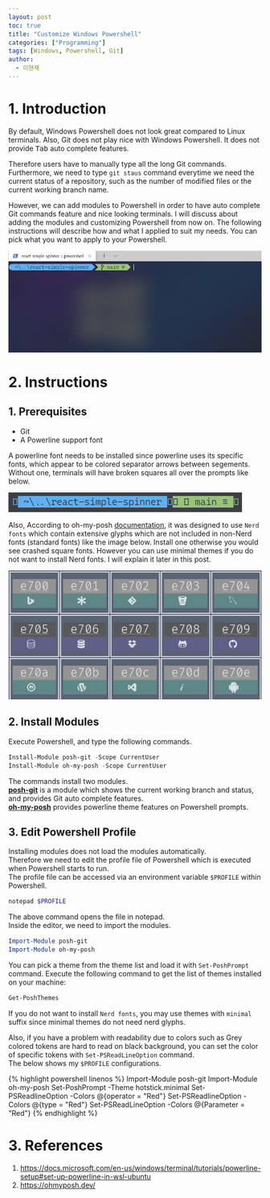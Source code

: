 ```yaml
---
layout: post
toc: true
title: "Customize Windows Powershell"
categories: ["Programming"]
tags: [Windows, Powershell, Git]
author:
  - 이현재
---
```


# 1. Introduction
By default, Windows Powershell does not look great compared to Linux terminals.
Also, Git does not play nice with Windows Powershell.
It does not provide <kbd>Tab</kbd> auto complete features.
<!--more-->
Therefore users have to manually type all the long Git commands.
Furthermore, we need to type ``git staus`` command everytime we
need the current status of a repository, such as the number of
modified files or the current working branch name.
<br>

However, we can add modules to Powershell in order to have
auto complete Git commands feature and nice looking terminals.
I will discuss about adding the modules and customizing
Powershell from now on. The following instructions
will describe how and what I applied to suit my needs.
You can pick what you want to apply to your Powershell.
<br>

![powershell-example.webp](/img/2021-08-12-cutsomize-windows-powershell/powershell-example.webp)
<br>

# 2. Instructions
## 1. Prerequisites
- Git
- A Powerline support font

A powerline font needs to be installed since powerline uses its specific fonts,
which appear to be colored separator arrows between segements.
Without one, terminals will have broken squares all over the prompts like below.
<br>

![powershell-broken.png](/img/2021-08-12-cutsomize-windows-powershell/powershell-broken.png)
<br>

Also, According to oh-my-posh [documentation](https://ohmyposh.dev/docs/fonts),
it was designed to use ``Nerd fonts`` which contain extensive glyphs
which are not included in non-Nerd fonts (standard fonts) like the image below.
Install one otherwise you would see crashed square fonts.
However you can use minimal themes if you do not want to install Nerd fonts.
I will explain it later in this post.

![glyphs.png](/img/2021-08-12-cutsomize-windows-powershell/glyphs.png)
<br>

## 2. Install Modules
Execute Powershell, and type the following commands.
<br>

```powershell
Install-Module posh-git -Scope CurrentUser
Install-Module oh-my-posh -Scope CurrentUser
```

The commands install two modules.<br>
[**posh-git**](https://github.com/dahlbyk/posh-git) is a module which shows
the current working branch and status, and provides Git auto complete features.<br>
[**oh-my-posh**](https://ohmyposh.dev/) provides powerline theme features on Powershell prompts.
<br>

## 3. Edit Powershell Profile
Installing modules does not load the modules automatically.<br>
Therefore we need to edit the profile file of Powershell which is executed
when Powershell starts to run.<br>
The profile file can be accessed via an environment variable ``$PROFILE`` within Powershell.
<br>

```powershell
notepad $PROFILE
```

The above command opens the file in notepad.<br>
Inside the editor, we need to import the modules.
<br>

```powershell
Import-Module posh-git
Import-Module oh-my-posh
```

You can pick a theme from the theme list and load it with `Set-PoshPrompt` command.
Execute the following command to get the list of themes installed on your machine:
```powershell
Get-PoshThemes
```

If you do not want to install ``Nerd fonts``,
you may use themes with ``minimal`` suffix
since minimal themes do not need nerd glyphs.
<br>

Also, if you have a problem with readability due to colors such as
Grey colored tokens are hard to read on black background, you can
set the color of specific tokens with `Set-PSReadLineOption` command.<br>
The below shows my ``$PROFILE`` configurations.
<br>

{% highlight powershell linenos %}
Import-Module posh-git
Import-Module oh-my-posh
Set-PoshPrompt -Theme hotstick.minimal
Set-PSReadlineOption -Colors @{operator = "Red"}
Set-PSReadlineOption -Colors @{type = "Red"}
Set-PSReadLineOption -Colors @{Parameter = "Red"}
{% endhighlight %}

# 3. References
1. <https://docs.microsoft.com/en-us/windows/terminal/tutorials/powerline-setup#set-up-powerline-in-wsl-ubuntu>
2. <https://ohmyposh.dev/>
